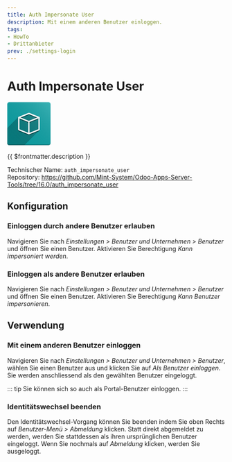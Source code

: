 ```yaml
---
title: Auth Impersonate User
description: Mit einem anderen Benutzer einloggen.
tags:
- HowTo
- Drittanbieter
prev: ./settings-login
---
```

# Auth Impersonate User
![icon_oms_box](attachments/icon_oms_box.png)

{{ $frontmatter.description }}

Technischer Name: `auth_impersonate_user`\
Repository: <https://github.com/Mint-System/Odoo-Apps-Server-Tools/tree/16.0/auth_impersonate_user>

## Konfiguration

### Einloggen durch andere Benutzer erlauben

Navigieren Sie nach *Einstellungen > Benutzer und Unternehmen > Benutzer* und öffnen Sie einen Benutzer. Aktivieren Sie Berechtigung *Kann impersoniert werden*.

### Einloggen als andere Benutzer erlauben

Navigieren Sie nach *Einstellungen > Benutzer und Unternehmen > Benutzer* und öffnen Sie einen Benutzer. Aktivieren Sie Berechtigung *Kann Benutzer impersonieren*.

## Verwendung

### Mit einem anderen Benutzer einloggen

Navigieren Sie nach *Einstellungen > Benutzer und Unternehmen > Benutzer*, wählen Sie einen Benutzer aus und klicken Sie auf *Als Benutzer einloggen*. Sie werden anschliessend als den gewählten Benutzer eingeloggt.

::: tip
Sie können sich so auch als Portal-Benutzer einloggen.
:::

### Identitätswechsel beenden

Den Identitätswechsel-Vorgang können Sie beenden indem Sie oben Rechts auf *Benutzer-Menü > Abmeldung* klicken. Statt direkt abgemeldet zu werden, werden Sie stattdessen als ihren ursprünglichen Benutzer eingeloggt. Wenn Sie nochmals auf *Abmeldung* klicken, werden Sie ausgeloggt.